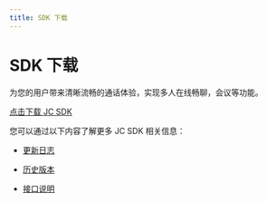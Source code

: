 ```yaml
---
title: SDK 下载
---
```

# SDK 下载

为您的用户带来清晰流畅的通话体验，实现多人在线畅聊，会议等功能。

[点击下载 JC
SDK](https://developer.juphoon.com/portal/cn/downloadsdk/download_sdk.php?filename=JC-SDK-Mac-V2_1.tar.gz)

您可以通过以下内容了解更多 JC SDK 相关信息：

  - [更新日志](https://developer.juphoon.com/cn/document/V2.1/sdk/log/macOS.php)

  - [历史版本](https://developer.juphoon.com/cn/document/V2.1/sdk/version/macOS.php)

  - [接口说明](https://developer.juphoon.com/portal/reference/V2.1/ios/)












